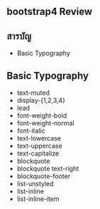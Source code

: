 ## bootstrap4 Review

## สารบัญ
- Basic Typography

## Basic Typography
- text-muted
- display-{1,2,3,4}
- lead
- font-weight-bold
- font-weight-normal
- font-italic
- text-lowercase
- text-uppercase
- text-capitalize
- blockquote
- blockquote text-right
- blockquote-footer
- list-unstyled
- list-inline
- list-inline-item
